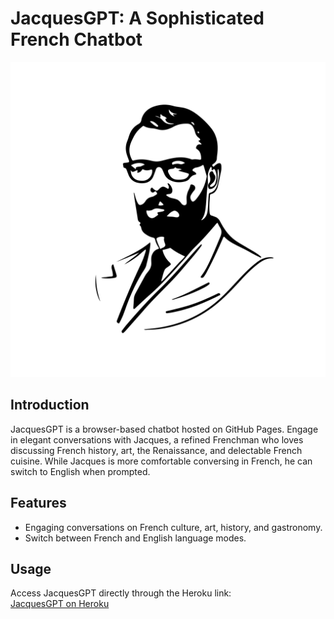 # JacquesGPT: A Sophisticated French Chatbot
![Avatar head](media/jacques-gpt-image-1.svg)

## Introduction
JacquesGPT is a browser-based chatbot hosted on GitHub Pages. Engage in elegant conversations with Jacques, a refined Frenchman who loves discussing French history, art, the Renaissance, and delectable French cuisine. While Jacques is more comfortable conversing in French, he can switch to English when prompted.

## Features
- Engaging conversations on French culture, art, history, and gastronomy.
- Switch between French and English language modes.

## Usage
Access JacquesGPT directly through the Heroku link:  
[JacquesGPT on Heroku](https://jacques-gpt-e99d0c81d4e8.herokuapp.com/)




